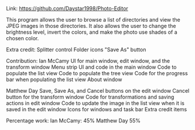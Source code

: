 Link: https://github.com/Daystar1998/Photo-Editor

This program allows the user to browse a list of directories and view the JPEG images in those directories. It also allows the user to change the brightness level, invert the colors, and make the photo use shades of a chosen color.

Extra credit:
  Splitter control
  Folder icons
  "Save As" button

Contribution:
  Ian McCamy
    UI for main window, edit window, and the transform window
    Menu strip UI and code in the main window
    Code to populate the list view
    Code to populate the tree view
    Code for the progress bar when populating the list view
    About window
    
  Matthew Day
    Save, Save As, and Cancel buttons on the edit window
    Cancel button for the transform window
    Code for transformations and saving actions in edit window
    Code to update the image in the list view when it is saved in the edit window
    Icons for windows and task bar
    Extra credit items

Percentage work:
  Ian McCamy: 45%
  Matthew Day 55%
